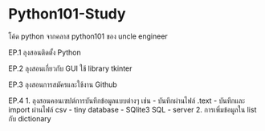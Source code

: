 # Python101-Study
โค้ด python จากคลาส python101 ของ uncle engineer

EP.1    ลุงสอนติดตั้ง Python

EP.2    ลุงสอนเกี่ยวกับ GUI ใช้ library tkinter 

EP.3    ลุงสอนการสมัครและใช้งาน Github

EP.4  1. ลุงสอนคอนเซปต์การบันทึกข้อมูลแบบต่างๆ เช่น
        - บันทึกผ่านไฟล์ .text
        - บันทึกและ import ผ่านไฟล์ csv
        - tiny database - SQlite3 SQL
        - server
      2. การเพิ่มข้อมูลใน list กับ dictionary

